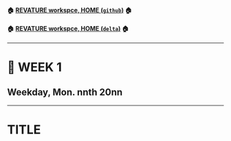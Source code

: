 #### :house: [REVATURE workspce, HOME (`github`)](https://github.com/joedonline/REVATURE__workspace) :house:
#### :house: [REVATURE workspce, HOME (`delta`)](https://github.com/deltachannel/REVATURE__workspace) :house:

---
# :calendar: WEEK 1
## Weekday, Mon. nnth 20nn

---
# TITLE
